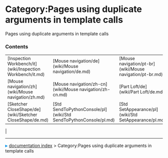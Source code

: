 # Category:Pages using duplicate arguments in template calls
Pages using duplicate arguments in template calls

### Contents

|     |     |     |
| --- | --- | --- |
| [Inspection Workbench/it](wiki/Inspection Workbench/it.md) | [Mouse navigation/de](wiki/Mouse navigation/de.md) | [Mouse navigation/pt-br](wiki/Mouse navigation/pt-br.md) |
| [Mouse navigation/zh](wiki/Mouse navigation/zh.md) | [Mouse navigation/zh-cn](wiki/Mouse navigation/zh-cn.md) | [Part Loft/de](wiki/Part Loft/de.md) |
| [Sketcher CloseShape/de](wiki/Sketcher CloseShape/de.md) | [Std SendToPythonConsole/pl](wiki/Std SendToPythonConsole/pl.md) | [Std SetAppearance/pl](wiki/Std SetAppearance/pl.md) |
|



---
![](images/Right_arrow.png) [documentation index](../README.md) > Category:Pages using duplicate arguments in template calls
